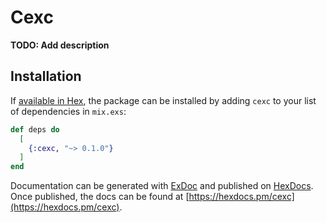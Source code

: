 # Cexc

**TODO: Add description**

## Installation

If [available in Hex](https://hex.pm/docs/publish), the package can be installed
by adding `cexc` to your list of dependencies in `mix.exs`:

```elixir
def deps do
  [
    {:cexc, "~> 0.1.0"}
  ]
end
```

Documentation can be generated with [ExDoc](https://github.com/elixir-lang/ex_doc)
and published on [HexDocs](https://hexdocs.pm). Once published, the docs can
be found at [https://hexdocs.pm/cexc](https://hexdocs.pm/cexc).


